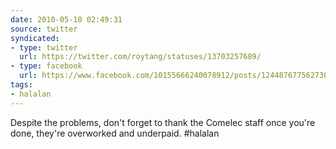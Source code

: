 ```yaml
---
date: 2010-05-10 02:49:31
source: twitter
syndicated:
- type: twitter
  url: https://twitter.com/roytang/statuses/13703257689/
- type: facebook
  url: https://www.facebook.com/10155666240078912/posts/124487677562730
tags:
- halalan
---
```


Despite the problems, don't forget to thank the Comelec staff once you're done, they're overworked and underpaid. #halalan